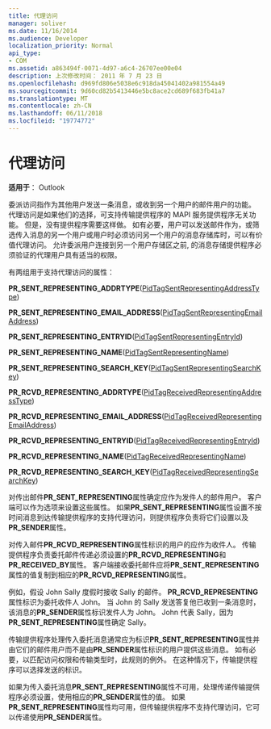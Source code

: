 ```yaml
---
title: 代理访问
manager: soliver
ms.date: 11/16/2014
ms.audience: Developer
localization_priority: Normal
api_type:
- COM
ms.assetid: a863494f-0071-4d97-a6c4-26707ee00e04
description: 上次修改时间： 2011 年 7 月 23 日
ms.openlocfilehash: d969fd806e5038e6c918da45041402a981554a49
ms.sourcegitcommit: 9d60cd82b5413446e5bc8ace2cd689f683fb41a7
ms.translationtype: MT
ms.contentlocale: zh-CN
ms.lasthandoff: 06/11/2018
ms.locfileid: "19774772"
---
```

# <a name="delegate-access"></a>代理访问

  
  
**适用于**： Outlook 
  
委派访问指作为其他用户发送一条消息，或收到另一个用户的邮件用户的功能。 代理访问是如果他们的选择，可支持传输提供程序的 MAPI 服务提供程序无关功能。 但是，没有提供程序需要这样做。 如有必要，用户可以发送邮件作为，或筛选传入消息的另一个用户或用户时必须访问另一个用户的消息存储库时，可以有价值代理访问。 允许委派用户连接到另一个用户存储区之前, 的消息存储提供程序必须验证的代理用户具有适当的权限。 
  
有两组用于支持代理访问的属性：
  
 **PR_SENT_REPRESENTING_ADDRTYPE**([PidTagSentRepresentingAddressType](pidtagsentrepresentingaddresstype-canonical-property.md)) 
  
 **PR_SENT_REPRESENTING_EMAIL_ADDRESS**([PidTagSentRepresentingEmailAddress](pidtagsentrepresentingemailaddress-canonical-property.md)) 
  
 **PR_SENT_REPRESENTING_ENTRYID**([PidTagSentRepresentingEntryId](pidtagsentrepresentingentryid-canonical-property.md)) 
  
 **PR_SENT_REPRESENTING_NAME**([PidTagSentRepresentingName](pidtagsentrepresentingname-canonical-property.md)) 
  
 **PR_SENT_REPRESENTING_SEARCH_KEY**([PidTagSentRepresentingSearchKey](pidtagsentrepresentingsearchkey-canonical-property.md)) 
  
 **PR_RCVD_REPRESENTING_ADDRTYPE**([PidTagReceivedRepresentingAddressType](pidtagreceivedrepresentingaddresstype-canonical-property.md)) 
  
 **PR_RCVD_REPRESENTING_EMAIL_ADDRESS**([PidTagReceivedRepresentingEmailAddress](pidtagreceivedrepresentingemailaddress-canonical-property.md)) 
  
 **PR_RCVD_REPRESENTING_ENTRYID**([PidTagReceivedRepresentingEntryId](pidtagreceivedrepresentingentryid-canonical-property.md)) 
  
 **PR_RCVD_REPRESENTING_NAME**([PidTagReceivedRepresentingName](pidtagreceivedrepresentingname-canonical-property.md)) 
  
 **PR_RCVD_REPRESENTING_SEARCH_KEY**([PidTagReceivedRepresentingSearchKey](pidtagreceivedrepresentingsearchkey-canonical-property.md)) 
  
对传出邮件**PR_SENT_REPRESENTING**属性确定应作为发件人的邮件用户。 客户端可以作为选项来设置这些属性。 如果**PR_SENT_REPRESENTING**属性设置不按时间消息到达传输提供程序的支持代理访问，则提供程序负责将它们设置以及**PR_SENDER**属性。 
  
对传入邮件**PR_RCVD_REPRESENTING**属性标识的用户的应作为收件人。 传输提供程序负责委托邮件传递必须设置的**PR_RCVD_REPRESENTING**和**PR_RECEIVED_BY**属性。 客户端接收委托邮件应将**PR_SENT_REPRESENTING**属性的值复制到相应的**PR_RCVD_REPRESENTING**属性。 
  
例如，假设 John Sally 度假时接收 Sally 的邮件。 **PR_RCVD_REPRESENTING**属性标识为委托收件人 John。 当 John 的 Sally 发送答复他已收到一条消息时，该消息的**PR_SENDER**属性标识发件人为 John。 John 代表 Sally，因为**PR_SENT_REPRESENTING**属性确定 Sally。 
  
传输提供程序处理传入委托消息通常应为标识**PR_SENT_REPRESENTING**属性并由它们的邮件用户而不是由**PR_SENDER**属性标识的用户提供这些消息。 如有必要，以匹配访问权限和传输类型时，此规则的例外。 在这种情况下，传输提供程序可以选择发送的标识。 
  
如果为传入委托消息**PR_SENT_REPRESENTING**属性不可用，处理传递传输提供程序必须设置，使用相应的**PR_SENDER**属性的值。 如果**PR_SENT_REPRESENTING**属性均可用，但传输提供程序不支持代理访问，它可以传递使用**PR_SENDER**属性。 
  


